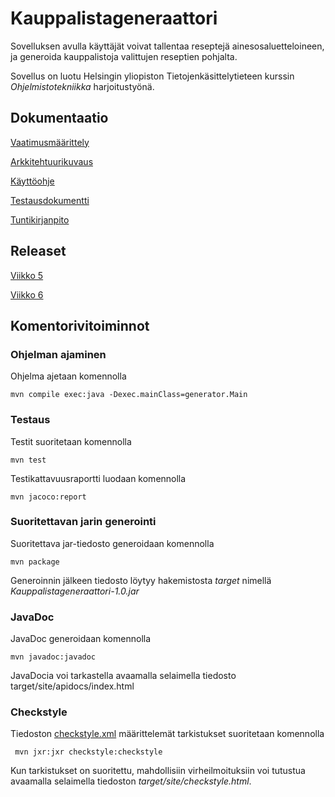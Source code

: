 # Kauppalistageneraattori
Sovelluksen avulla käyttäjät voivat tallentaa reseptejä ainesosaluetteloineen, ja generoida kauppalistoja valittujen reseptien pohjalta.

Sovellus on luotu Helsingin yliopiston Tietojenkäsittelytieteen kurssin *Ohjelmistotekniikka* harjoitustyönä.

## Dokumentaatio
[Vaatimusmäärittely](https://github.com/heinapaa/ot-harjoitustyo/blob/main/dokumentaatio/vaatimusmaarittely.md)

[Arkkitehtuurikuvaus](https://github.com/heinapaa/ot-harjoitustyo/blob/main/dokumentaatio/arkkitehtuuri.md)

[Käyttöohje](https://github.com/heinapaa/ot-harjoitustyo/blob/main/dokumentaatio/kayttoohje.md)

[Testausdokumentti](https://github.com/heinapaa/ot-harjoitustyo/blob/main/dokumentaatio/testaus.md)

[Tuntikirjanpito](https://github.com/heinapaa/ot-harjoitustyo/blob/main/dokumentaatio/tuntikirjanpito.md)

## Releaset
[Viikko 5](https://github.com/heinapaa/ot-harjoitustyo/releases/tag/viikko5)

[Viikko 6](https://github.com/heinapaa/ot-harjoitustyo/releases/tag/viikko6)

## Komentorivitoiminnot

### Ohjelman ajaminen
Ohjelma ajetaan komennolla
```
mvn compile exec:java -Dexec.mainClass=generator.Main
```

### Testaus
Testit suoritetaan komennolla
```
mvn test
```
Testikattavuusraportti luodaan komennolla
```
mvn jacoco:report
```

### Suoritettavan jarin generointi
Suoritettava jar-tiedosto generoidaan komennolla
```
mvn package
```
Generoinnin jälkeen tiedosto löytyy hakemistosta *target* nimellä *Kauppalistageneraattori-1.0.jar*

### JavaDoc
JavaDoc generoidaan komennolla
```
mvn javadoc:javadoc
```
JavaDocia voi tarkastella avaamalla selaimella tiedosto target/site/apidocs/index.html

### Checkstyle
Tiedoston [checkstyle.xml](https://github.com/heinapaa/ot-harjoitustyo/blob/main/Kauppalistageneraattori/checkstyle.xml) määrittelemät tarkistukset suoritetaan komennolla
```
 mvn jxr:jxr checkstyle:checkstyle
```
Kun tarkistukset on suoritettu, mahdollisiin virheilmoituksiin voi tutustua avaamalla selaimella tiedoston *target/site/checkstyle.html*.
